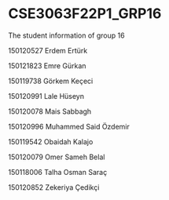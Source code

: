 # CSE3063F22P1_GRP16

The student information of group 16

150120527 Erdem Ertürk

150121823 Emre Gürkan

150119738 Görkem Keçeci 

150120991 Lale Hüseyn 

150120078 Mais Sabbagh 

150120996 Muhammed Said Özdemir 

150119542 Obaidah Kalajo 

150120079 Omer Sameh Belal 

150118006 Talha Osman Saraç 

150120852 Zekeriya Çedikçi 
